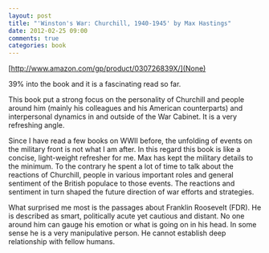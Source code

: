 ```yaml
---
layout: post
title: "'Winston's War: Churchill, 1940-1945' by Max Hastings"
date: 2012-02-25 09:00
comments: true
categories: book
---
```





[http://www.amazon.com/gp/product/030726839X/](None)



39% into the book and it is a fascinating read so far.




This book put a strong focus on the personality of Churchill and people around him (mainly his colleagues and his American counterparts) and interpersonal dynamics in and outside of the War Cabinet. It is a very refreshing angle. 




Since I have read a few books on WWII before, the unfolding of events on the military front is not what I am after. In this regard this book is like a concise, light-weight refresher for me. Max has kept the military details to the minimum. To the contrary he spent a lot of time to talk about the reactions of Churchill, people in various important roles and general sentiment of the British populace to those events. The reactions and sentiment in turn shaped the future direction of war efforts and strategies. 




What surprised me most is the passages about Franklin Roosevelt (FDR). He is described as smart, politically acute yet cautious and distant. No one around him can gauge his emotion or what is going on in his head. In some sense he is a very manipulative person. He cannot establish deep relationship with fellow humans.


